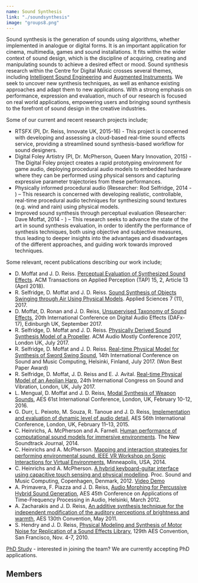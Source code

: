 ```yaml
---
name: Sound Synthesis
link: "./soundsynthesis"
image: "groups8.png"
---
```


Sound synthesis is the generation of sounds using algorithms, whether implemented in analogue or digital forms. It is an important application for cinema, multimedia, games and sound installations. It fits within the wider context of sound design, which is the discipline of acquiring, creating and manipulating sounds to achieve a desired effect or mood.
Sound synthesis research within the Centre for Digital Music crosses several themes, including [Intelligent Sound Engineering](http://c4dm.eecs.qmul.ac.uk/intelligentsoundengineering.html) and [Augmented Instruments](http://www.eecs.qmul.ac.uk/~andrewm/). We seek to uncover new synthesis techniques, as well as enhance existing approaches and adapt them to new applications. With a strong emphasis on performance, expression and evaluation, much of our research is focused on real world applications, empowering users and bringing sound synthesis to the forefront of sound design in the creative industries.

Some of our current and recent research projects include;

* RTSFX (PI, Dr. Reiss, Innovate UK, 2015-16) - This project is concerned with developing and assessing a cloud-based real-time sound effects service, providing a streamlined sound synthesis-based workflow for sound designers. 
* Digital Foley Artistry (PI, Dr. McPherson, Queen Mary Innovation, 2015) - The Digital Foley project creates a rapid prototyping environment for game audio, deploying procedural audio models to embedded hardware where they can be performed using physical sensors and capturing expressive parameter trajectories from these performances. 
* Physically informed procedural audio (Researcher: Rod Selfridge, 2014 - ) – This research is concerned with developing realistic, controllable, real-time procedural audio techniques for synthesizing sound textures (e.g. wind and rain) using physical models.
* Improved sound synthesis through perceptual evaluation (Researcher: Dave Moffat, 2014 - ) – This research seeks to advance the state of the art in sound synthesis evaluation, in order to identify the performance of synthesis techniques, both using objective and subjective measures, thus leading to deeper insights into the advantages and disadvantages of the different approaches, and guiding work towards improved techniques.

Some relevant, recent publications describing our work include;

* D. Moffat and J. D. Reiss. [Perceptual Evaluation of Synthesized Sound Effects](https://dl.acm.org/citation.cfm?id=3165287). ACM Transactions on Applied Perception (TAP) 15, 2, Article 13 (April 2018).
* R. Selfridge, D. Moffat and J. D. Reiss. [Sound Synthesis of Objects Swinging through Air Using Physical Models](http://www.mdpi.com/2076-3417/7/11/1177). Applied Sciences 7 (11), 2017.
* D. Moffat, D. Ronan and J. D. Reiss, [Unsupervised Taxonomy of Sound Effects](https://dafx17.eca.ed.ac.uk/papers/DAFx17_paper_26.pdf), 20th International Conference on Digital Audio Effects (DAFx-17), Edinburgh UK, September 2017.
* R. Selfridge, D. Moffat and J. D. Reiss. [Physically Derived Sound Synthesis Model of a Propeller](http://davemoffat.com/wp/wp-content/uploads/2017/08/Propeller_AuthorsVersion.pdf). ACM Audio Mostly Conference 2017, London UK, July 2017.
* R. Selfridge, D. Moffat and J. D. Reiss. [Real-time Physical Model for Synthesis of Sword Swing Sound](http://smc2017.aalto.fi/media/materials/proceedings/SMC17_p299.pdf), 14th International Conference on Sound and Music Computing, Helsinki, Finland, July 2017. (Won Best Paper Award)
* R. Selfridge, D. Moffat, J. D. Reiss and E. J. Avital. [Real-time Physical Model of an Aeolian Harp](https://www.iiav.org/archives_icsv_last/2017_icsv24/content/papers/papers/full_paper_169_20170427190827242.pdf), 24th International Congress on Sound and Vibration, London, UK, July 2017.
* L. Mengual, D. Moffat and J. D. Reiss, [Modal Synthesis of Weapon Sounds](http://www.eecs.qmul.ac.uk/~josh/documents/2016/mengual%20moffat%20reiss%20-%202016.pdf), AES 61st International Conference, London, UK, February 10-12, 2016.
* G. Durr, L. Peixoto, M. Souza, R. Tanoue and J. D. Reiss, [Implementation and evaluation of dynamic level of audio detail](http://www.eecs.qmul.ac.uk/~josh/documents/2015/Durr%20et%20al%20-%20AES56%20-%202015.pdf), AES 56th International Conference, London, UK, February 11–13, 2015.
* C. Heinrichs, A. McPherson and A. Farnell. [Human performance of computational sound models for immersive environments](http://www.eecs.qmul.ac.uk/~andrewm/heinrichs-mcpherson-farnell-tns.pdf). The New Soundtrack Journal, 2014. 
* C. Heinrichs and A. McPherson. [Mapping and interaction strategies for performing environmental sound. IEEE VR Workshop on Sonic Interactions for Virtual Environments](http://www.eecs.qmul.ac.uk/~andrewm/heinrichs-mcpherson-sive.pdf), Minneapolis, USA, 2014. 
* C. Heinrichs and A. McPherson. [A hybrid keyboard-guitar interface using capacitive touch sensing and physical modelling](http://www.smcnetwork.org/system/files/smc2012-176.pdf). Proc. Sound and Music Computing, Copenhagen, Denmark, 2012. [Video Demo](https://vimeo.com/42470692)
* A. Primavera, F. Piazza and J. D. Reiss, [Audio Morphing for Percussive Hybrid Sound Generation](http://www.eecs.qmul.ac.uk/~josh/documents/PrimaveraReiss-AudioMorphing.pdf), AES 45th Conference on Applications of Time-Frequency Processing in Audio, Helsinki, March 2012.
* A. Zacharakis and J. D. Reiss, [An additive synthesis technique for the independent modification of the auditory perceptions of brightness and warmth](http://www.eecs.qmul.ac.uk/~josh/documents/ZacharakisReiss-2011-AES130.pdf), AES 130th Convention, May 2011.
* S. Hendry and J. D. Reiss, [Physical Modeling and Synthesis of Motor Noise for Replication of a Sound Effects Library](http://www.eecs.qmul.ac.uk/~josh/documents/HendryReiss-AES129.pdf), 129th AES Convention, San Francisco, Nov. 4-7, 2010.


[PhD Study](study.html) - interested in joining the team? We are currently accepting PhD applications.

Members
-------------